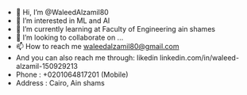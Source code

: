 - 👋 Hi, I’m @WaleedAlzamil80
- 👀 I’m interested in ML and AI
- 🌱 I’m currently learning at Faculty of Engineering ain shames
- 💞️ I’m looking to collaborate on ...
- 📫 How to reach me waleedalzamil80@gmail.com
- And you can also reach me through: likedin linkedin.com/in/waleed-alzamil-150929213
- Phone : +0201064817201 (Mobile)
- Address : Cairo, Ain shams
